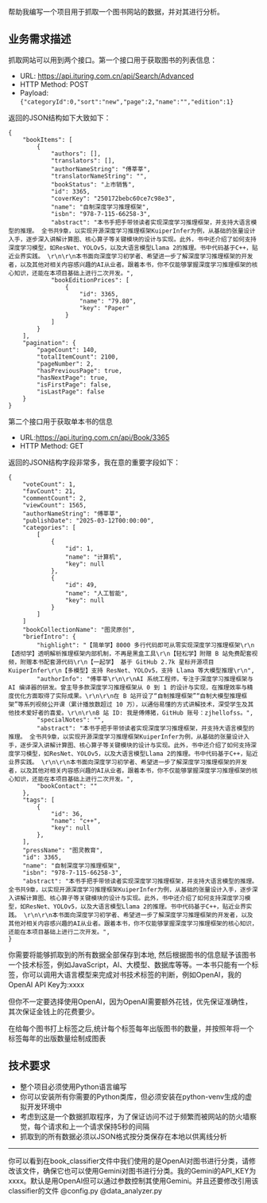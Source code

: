 帮助我编写一个项目用于抓取一个图书网站的数据，并对其进行分析。

## 业务需求描述

抓取网站可以用到两个接口。第一个接口用于获取图书的列表信息：

- URL: https://api.ituring.com.cn/api/Search/Advanced
- HTTP Method: POST
- Payload: `{"categoryId":0,"sort":"new","page":2,"name":"","edition":1}`

返回的JSON结构如下大致如下：

```
{
    "bookItems": [
        {
            "authors": [],
            "translators": [],
            "authorNameString": "傅莘莘",
            "translatorNameString": "",
            "bookStatus": "上市销售",
            "id": 3365,
            "coverKey": "250172bebc60ce7c98e3",
            "name": "自制深度学习推理框架",
            "isbn": "978-7-115-66258-3",
            "abstract": "本书手把手带领读者实现深度学习推理框架，并支持大语言模型的推理。 全书共9章，以实现开源深度学习推理框架KuiperInfer为例，从基础的张量设计入手，逐步深入讲解计算图、核心算子等关键模块的设计与实现。此外，书中还介绍了如何支持深度学习模型，如ResNet、YOLOv5，以及大语言模型Llama 2的推理。书中代码基于C++，贴近业界实践。 \r\n\r\n本书面向深度学习初学者、希望进一步了解深度学习推理框架的开发者，以及其他对相关内容感兴趣的AI从业者。跟着本书，你不仅能够掌握深度学习推理框架的核心知识，还能在本项目基础上进行二次开发。",
            "bookEditionPrices": [
                {
                    "id": 3365,
                    "name": "79.80",
                    "key": "Paper"
                }
            ]
        }
    ],
    "pagination": {
        "pageCount": 140,
        "totalItemCount": 2100,
        "pageNumber": 2,
        "hasPreviousPage": true,
        "hasNextPage": true,
        "isFirstPage": false,
        "isLastPage": false
    }
}
```
第二个接口用于获取单本书的信息

- URL:https://api.ituring.com.cn/api/Book/3365
- HTTP Method: GET

返回的JSON结构字段非常多，我在意的重要字段如下：

```
{
    "voteCount": 1,
    "favCount": 21,
    "commentCount": 2,
    "viewCount": 1565,
    "authorNameString": "傅莘莘",
    "publishDate": "2025-03-12T00:00:00",
    "categories": [
        [
            {
                "id": 1,
                "name": "计算机",
                "key": null
            },
            {
                "id": 49,
                "name": "人工智能",
                "key": null
            }
        ]
    ]
    "bookCollectionName": "图灵原创",
    "briefIntro": {
        "highlight": "【简单学】8000 多行代码即可从零实现深度学习推理框架\r\n【透彻学】透明解析推理框架内部机制，不再是黑盒工具\r\n【轻松学】附赠 B 站免费配套视频，附赠本书配套源代码\r\n【一起学】 基于 GitHub 2.7k 星标开源项目 KuiperInfer\r\n【多模型】支持 ResNet、YOLOv5，支持 Llama 等大模型推理\r\n",
        "authorInfo": "傅莘莘\r\n\r\nAI 系统工程师，专注于深度学习推理框架与 AI 编译器的研发。曾主导多款深度学习推理框架从 0 到 1 的设计与实现，在推理效率与精度优化方面取得了实际成果。\r\n\r\n在 B 站开设了“自制推理框架”“自制大模型推理框架”等系列视频公开课（累计播放数超过 10 万），以通俗易懂的方式讲解技术，深受学生及其他技术爱好者的喜爱。\r\n\r\nB 站 ID: 我是傅傅猪，GitHub 账号：zjhellofss。",
        "specialNotes": "",
        "abstract": "本书手把手带领读者实现深度学习推理框架，并支持大语言模型的推理。 全书共9章，以实现开源深度学习推理框架KuiperInfer为例，从基础的张量设计入手，逐步深入讲解计算图、核心算子等关键模块的设计与实现。此外，书中还介绍了如何支持深度学习模型，如ResNet、YOLOv5，以及大语言模型Llama 2的推理。书中代码基于C++，贴近业界实践。 \r\n\r\n本书面向深度学习初学者、希望进一步了解深度学习推理框架的开发者，以及其他对相关内容感兴趣的AI从业者。跟着本书，你不仅能够掌握深度学习推理框架的核心知识，还能在本项目基础上进行二次开发。",
        "bookContact": ""
    },
    "tags": [
        {
            "id": 36,
            "name": "c++",
            "key": null
        },
    ],
    "pressName": "图灵教育",
    "id": 3365,
    "name": "自制深度学习推理框架",
    "isbn": "978-7-115-66258-3",
    "abstract": "本书手把手带领读者实现深度学习推理框架，并支持大语言模型的推理。 全书共9章，以实现开源深度学习推理框架KuiperInfer为例，从基础的张量设计入手，逐步深入讲解计算图、核心算子等关键模块的设计与实现。此外，书中还介绍了如何支持深度学习模型，如ResNet、YOLOv5，以及大语言模型Llama 2的推理。书中代码基于C++，贴近业界实践。 \r\n\r\n本书面向深度学习初学者、希望进一步了解深度学习推理框架的开发者，以及其他对相关内容感兴趣的AI从业者。跟着本书，你不仅能够掌握深度学习推理框架的核心知识，还能在本项目基础上进行二次开发。",
}
```

你需要将能够抓取到的所有数据全部保存到本地, 然后根据图书的信息赋予该图书一个技术标签，例如JavaScript，AI、大模型、数据库等等。一本书只能有一个标签，你可以调用大语言模型来完成对书技术标签的判断，例如OpenAI，我的OpenAI API Key为:xxxx

但你不一定要选择使用OpenAI，因为OpenAI需要额外花钱，优先保证准确性，其次保证金钱上的花费要少。

在给每个图书打上标签之后,统计每个标签每年出版图书的数量，并按照年将一个标签每年的出版数量绘制成图表


## 技术要求

- 整个项目必须使用Python语言编写
- 你可以安装所有你需要的Python类库，但必须安装在python-venv生成的虚拟开发环境中
- 考虑到这是一个数据抓取程序，为了保证访问不过于频繁而被网站的防火墙察觉，每个请求和上一个请求保持5秒的间隔
- 抓取到的所有数据必须以JSON格式按分类保存在本地以供离线分析

---

你可以看到在book_classifier文件中我们使用的是OpenAI对图书进行分类，请修改该文件，确保它也可以使用Gemini对图书进行分类。我的Gemini的API_KEY为xxxx。默认是用OpenAI但可以通过参数控制其使用Gemini。并且还要修改引用该classifier的文件 @config.py @data_analyzer.py 
